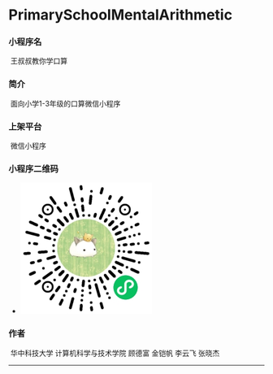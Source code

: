 # PrimarySchoolMentalArithmetic
### 小程序名

​		王叔叔教你学口算

### 简介

​		面向小学1-3年级的口算微信小程序

### 上架平台

​		微信小程序

### 小程序二维码

- ![QRcode](https://github.com/Learner-8bit/PrimarySchoolMentalArithmetic/blob/master/QRcode.jpg)

### 作者

​		华中科技大学 计算机科学与技术学院 顾德富 金铠帆 李云飞 张晓杰

------

